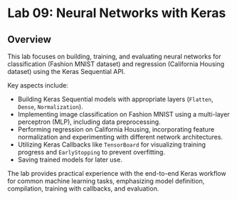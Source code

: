 # Lab 09: Neural Networks with Keras

## Overview

This lab focuses on building, training, and evaluating neural networks for classification (Fashion MNIST dataset) and regression (California Housing dataset) using the Keras Sequential API.

Key aspects include:

* Building Keras Sequential models with appropriate layers (`Flatten`, `Dense`, `Normalization`).
* Implementing image classification on Fashion MNIST using a multi-layer perceptron (MLP), including data preprocessing.
* Performing regression on California Housing, incorporating feature normalization and experimenting with different network architectures.
* Utilizing Keras Callbacks like `TensorBoard` for visualizing training progress and `EarlyStopping` to prevent overfitting.
* Saving trained models for later use.

The lab provides practical experience with the end-to-end Keras workflow for common machine learning tasks, emphasizing model definition, compilation, training with callbacks, and evaluation.
